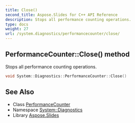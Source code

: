 ```yaml
---
title: Close()
second_title: Aspose.Slides for C++ API Reference
description: Stops all performance counting operations.
type: docs
weight: 27
url: /system.diagnostics/performancecounter/close/
---
```

## PerformanceCounter::Close() method


Stops all performance counting operations.

```cpp
void System::Diagnostics::PerformanceCounter::Close()
```

## See Also

* Class [PerformanceCounter](../)
* Namespace [System::Diagnostics](../../)
* Library [Aspose.Slides](../../../)